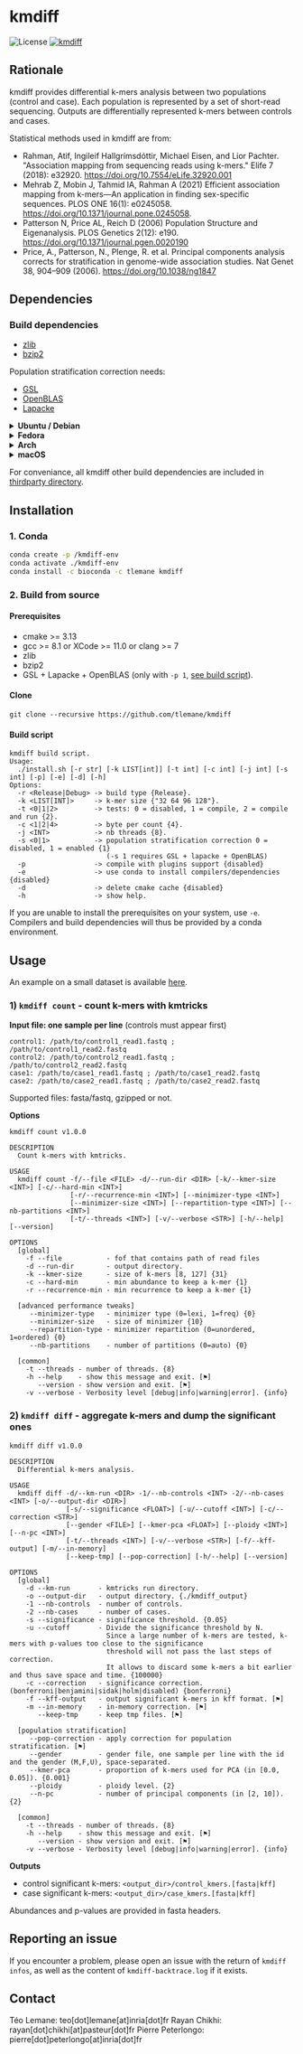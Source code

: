 # kmdiff

![License](http://img.shields.io/:license-affero-blue.svg)
[![kmdiff](https://github.com/tlemane/kmdiff/actions/workflows/kmdiff.yml/badge.svg)](https://github.com/tlemane/kmdiff/actions/workflows/kmdiff.yml)

## Rationale

kmdiff provides differential k-mers analysis between two populations (control and case). Each population is represented by a set of short-read sequencing. Outputs are differentially represented k-mers between controls and cases.

Statistical methods used in kmdiff are from:
* Rahman, Atif, Ingileif Hallgrímsdóttir, Michael Eisen, and Lior Pachter. "Association mapping from sequencing reads using k-mers." Elife 7 (2018): e32920. https://doi.org/10.7554/eLife.32920.001
* Mehrab Z, Mobin J, Tahmid IA, Rahman A (2021) Efficient association mapping from k-mers—An application in finding sex-specific sequences. PLOS ONE 16(1): e0245058. https://doi.org/10.1371/journal.pone.0245058.
* Patterson N, Price AL, Reich D (2006) Population Structure and Eigenanalysis. PLOS Genetics 2(12): e190. https://doi.org/10.1371/journal.pgen.0020190
* Price, A., Patterson, N., Plenge, R. et al. Principal components analysis corrects for stratification in genome-wide association studies. Nat Genet 38, 904–909 (2006). https://doi.org/10.1038/ng1847

## Dependencies

### Build dependencies

* [zlib](https://zlib.net)
* [bzip2](https://www.sourceware.org/bzip2/)

 Population stratification correction needs:
  * [GSL](https://www.gnu.org/software/gsl/)
  * [OpenBLAS](https://www.openblas.net)
  * [Lapacke](https://www.netlib.org/lapack/lapacke.html)

<details><summary><strong>Ubuntu / Debian</strong></summary>

<code>
sudo apt-get install libgsl-dev libopenblas-dev liblapacke-dev libbz2-dev zlib1g-dev zlib1g
</code>

</details>

<details><summary><strong>Fedora</strong></summary>

<code>
sudo dnf install openblas openblas-devel lapack lapack-devel gsl gsl-devel bzip2-devel
</code>

</details>

<details><summary><strong>Arch</strong></summary>

<code>
sudo pacman -S lapack lapacke openblas gsl bzip2 zlib
</code>

</details>

<details><summary><strong>macOS</strong></summary>

<code>
brew install gsl lapack openblas bzip2 zlib
</code>

</details>

For conveniance, all kmdiff other build dependencies are included in [thirdparty directory](./thirdparty/).

## Installation

### 1. Conda

```bash
conda create -p /kmdiff-env
conda activate ./kmdiff-env
conda install -c bioconda -c tlemane kmdiff
```

### 2. Build from source

#### Prerequisites
* cmake >= 3.13
* gcc >= 8.1 or XCode >= 11.0 or clang >= 7
* zlib
* bzip2
* GSL + Lapacke + OpenBLAS (only with `-p 1`, [see build script](#Build-script)).

#### Clone

`git clone --recursive https://github.com/tlemane/kmdiff`

#### Build script

```
kmdiff build script.
Usage:
  ./install.sh [-r str] [-k LIST[int]] [-t int] [-c int] [-j int] [-s int] [-p] [-e] [-d] [-h]
Options:
  -r <Release|Debug> -> build type {Release}.
  -k <LIST[INT]>     -> k-mer size {"32 64 96 128"}.
  -t <0|1|2>         -> tests: 0 = disabled, 1 = compile, 2 = compile and run {2}.
  -c <1|2|4>         -> byte per count {4}.
  -j <INT>           -> nb threads {8}.
  -s <0|1>           -> population stratification correction 0 = disabled, 1 = enabled {1}
                        (-s 1 requires GSL + lapacke + OpenBLAS)
  -p                 -> compile with plugins support {disabled}
  -e                 -> use conda to install compilers/dependencies {disabled}
  -d                 -> delete cmake cache {disabled}
  -h                 -> show help.
```

If you are unable to install the prerequisites on your system, use `-e`. Compilers and build dependencies will thus be provided by a conda environment.

## Usage

An example on a small dataset is available [here](./examples).

### 1) `kmdiff count` - count k-mers with kmtricks

**Input file: one sample per line** (controls must appear first)
```
control1: /path/to/control1_read1.fastq ; /path/to/control1_read2.fastq
control2: /path/to/control2_read1.fastq ; /path/to/control2_read2.fastq
case1: /path/to/case1_read1.fastq ; /path/to/case1_read2.fastq
case2: /path/to/case2_read1.fastq ; /path/to/case2_read2.fastq
```

Supported files: fasta/fastq, gzipped or not.

**Options**
```
kmdiff count v1.0.0

DESCRIPTION
  Count k-mers with kmtricks.

USAGE
  kmdiff count -f/--file <FILE> -d/--run-dir <DIR> [-k/--kmer-size <INT>] [-c/--hard-min <INT>]
               [-r/--recurrence-min <INT>] [--minimizer-type <INT>]
               [--minimizer-size <INT>] [--repartition-type <INT>] [--nb-partitions <INT>]
               [-t/--threads <INT>] [-v/--verbose <STR>] [-h/--help] [--version]

OPTIONS
  [global]
    -f --file           - fof that contains path of read files
    -d --run-dir        - output directory.
    -k --kmer-size      - size of k-mers [8, 127] {31}
    -c --hard-min       - min abundance to keep a k-mer {1}
    -r --recurrence-min - min recurrence to keep a k-mer {1}

  [advanced performance tweaks]
     --minimizer-type   - minimizer type (0=lexi, 1=freq) {0}
     --minimizer-size   - size of minimizer {10}
     --repartition-type - minimizer repartition (0=unordered, 1=ordered) {0}
     --nb-partitions    - number of partitions (0=auto) {0}

  [common]
    -t --threads - number of threads. {8}
    -h --help    - show this message and exit. [⚑]
       --version - show version and exit. [⚑]
    -v --verbose - Verbosity level [debug|info|warning|error]. {info}
```

### 2) `kmdiff diff` - aggregate k-mers and dump the significant ones

```
kmdiff diff v1.0.0

DESCRIPTION
  Differential k-mers analysis.

USAGE
  kmdiff diff -d/--km-run <DIR> -1/--nb-controls <INT> -2/--nb-cases <INT> [-o/--output-dir <DIR>]
              [-s/--significance <FLOAT>] [-u/--cutoff <INT>] [-c/--correction <STR>]
              [--gender <FILE>] [--kmer-pca <FLOAT>] [--ploidy <INT>] [--n-pc <INT>]
              [-t/--threads <INT>] [-v/--verbose <STR>] [-f/--kff-output] [-m/--in-memory]
              [--keep-tmp] [--pop-correction] [-h/--help] [--version]

OPTIONS
  [global]
    -d --km-run       - kmtricks run directory.
    -o --output-dir   - output directory. {./kmdiff_output}
    -1 --nb-controls  - number of controls.
    -2 --nb-cases     - number of cases.
    -s --significance - significance threshold. {0.05}
    -u --cutoff       - Divide the significance threshold by N.
                        Since a large number of k-mers are tested, k-mers with p-values too close to the significance
                        threshold will not pass the last steps of correction.
                        It allows to discard some k-mers a bit earlier and thus save space and time. {100000}
    -c --correction   - significance correction. (bonferroni|benjamini|sidak|holm|disabled) {bonferroni}
    -f --kff-output   - output significant k-mers in kff format. [⚑]
    -m --in-memory    - in-memory correction. [⚑]
       --keep-tmp     - keep tmp files. [⚑]

  [population stratification]
     --pop-correction - apply correction for population stratification. [⚑]
     --gender         - gender file, one sample per line with the id and the gender (M,F,U), space-separated.
     --kmer-pca       - proportion of k-mers used for PCA (in [0.0, 0.05]). {0.001}
     --ploidy         - ploidy level. {2}
     --n-pc           - number of principal components (in [2, 10]). {2}

  [common]
    -t --threads - number of threads. {8}
    -h --help    - show this message and exit. [⚑]
       --version - show version and exit. [⚑]
    -v --verbose - Verbosity level [debug|info|warning|error]. {info}
```

**Outputs**
* control significant k-mers: `<output_dir>/control_kmers.[fasta|kff]`
* case significant k-mers: `<output_dir>/case_kmers.[fasta|kff]`

Abundances and p-values are provided in fasta headers.




## Reporting an issue

If you encounter a problem, please open an issue with the return of `kmdiff infos`, as well as the content of `kmdiff-backtrace.log` if it exists.

## Contact

Téo Lemane: teo[dot]lemane[at]inria[dot]fr
Rayan Chikhi: rayan[dot]chikhi[at]pasteur[dot]fr
Pierre Peterlongo: pierre[dot]peterlongo[at]inria[dot]fr
